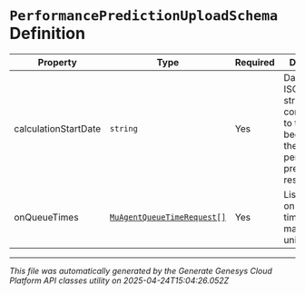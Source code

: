 # `PerformancePredictionUploadSchema` Definition

| Property | Type | Required | Description |
|----------|------|----------|-------------|
| calculationStartDate | `string` | Yes | Date as an ISO-8601 string, corresponding to the beginning of the performance prediction results |
| onQueueTimes | [`MuAgentQueueTimeRequest[]`](muagentqueuetimerequest-definition.md) | Yes | List of agent on queue times by management unit |

---

*This file was automatically generated by the Generate Genesys Cloud Platform API classes utility on 2025-04-24T15:04:26.052Z*